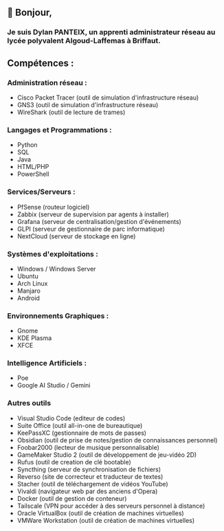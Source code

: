 ## 👋 Bonjour,
### Je suis Dylan PANTEIX, un apprenti administrateur réseau au lycée polyvalent Algoud-Laffemas à Briffaut. 


## Compétences :
### Administration réseau :
- Cisco Packet Tracer (outil de simulation d'infrastructure réseau)
- GNS3 (outil de simulation d'infrastructure réseau)
- WireShark (outil de lecture de trames)

### Langages et Programmations :
- Python
- SQL
- Java
- HTML/PHP
- PowerShell

### Services/Serveurs :
- PfSense (routeur logiciel)
- Zabbix (serveur de supervision par agents à installer)
- Grafana (serveur de centralisation/gestion d'événements)
- GLPI (serveur de gestionnaire de parc informatique)
- NextCloud (serveur de stockage en ligne)

### Systèmes d'exploitations :
- Windows / Windows Server
- Ubuntu
- Arch Linux
- Manjaro
- Android

### Environnements Graphiques :
- Gnome
- KDE Plasma
- XFCE

### Intelligence Artificiels :
- Poe
- Google AI Studio / Gemini

### Autres outils
- Visual Studio Code (editeur de codes)
- Suite Office (outil all-in-one de bureautique)
- KeePassXC (gestionnaire de mots de passes)
- Obsidian (outil de prise de notes/gestion de connaissances personnel)
- Foobar2000 (lecteur de musique personnalisable)
- GameMaker Studio 2 (outil de développement de jeu-vidéo 2D)
- Rufus (outil de creation de clé bootable)
- Syncthing (serveur de synchronisation de fichiers)
- Reverso (site de correcteur et traducteur de textes)
- Stacher (outil de téléchargement de vidéos YouTube)
- Vivaldi (navigateur web par des anciens d'Opera)
- Docker (outil de gestion de conteneur)
- Tailscale (VPN pour accéder à des serveurs personnel à distance)
- Oracle VirtualBox (outil de création de machines virtuelles)
- VMWare Workstation (outil de création de machines virtuelles)

